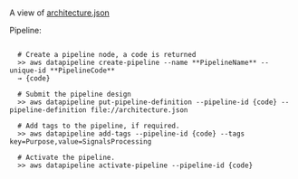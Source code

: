 <br>

A view of [architecture.json](https://nbviewer.jupyter.org/github/miscellane/infrastructure/blob/develop/cloud/amazon/datapipeline/architecture.json)


Pipeline:

```shell

  # Create a pipeline node, a code is returned
  >> aws datapipeline create-pipeline --name **PipelineName** --unique-id **PipelineCode**
  → {code}

  # Submit the pipeline design
  >> aws datapipeline put-pipeline-definition --pipeline-id {code} --pipeline-definition file://architecture.json

  # Add tags to the pipeline, if required.
  >> aws datapipeline add-tags --pipeline-id {code} --tags key=Purpose,value=SignalsProcessing

  # Activate the pipeline.
  >> aws datapipeline activate-pipeline --pipeline-id {code}

```
